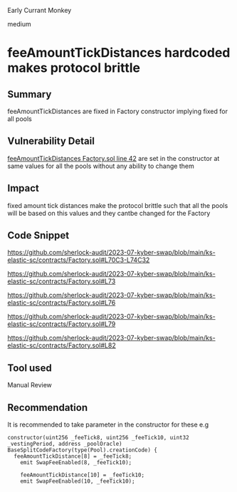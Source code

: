 Early Currant Monkey

medium

# feeAmountTickDistances hardcoded makes protocol brittle
## Summary
feeAmountTickDistances are fixed in Factory constructor implying fixed for all pools 

## Vulnerability Detail
[feeAmountTickDistances Factory.sol line 42](https://github.com/sherlock-audit/2023-07-kyber-swap/blob/main/ks-elastic-sc/contracts/Factory.sol#L42) are set in the constructor at same values for all the pools without any ability to change them 

## Impact
fixed amount tick distances make the protocol brittle such that all the pools will be based on this values and they cantbe changed for the Factory

## Code Snippet
https://github.com/sherlock-audit/2023-07-kyber-swap/blob/main/ks-elastic-sc/contracts/Factory.sol#L70C3-L74C32

https://github.com/sherlock-audit/2023-07-kyber-swap/blob/main/ks-elastic-sc/contracts/Factory.sol#L73

https://github.com/sherlock-audit/2023-07-kyber-swap/blob/main/ks-elastic-sc/contracts/Factory.sol#L76

https://github.com/sherlock-audit/2023-07-kyber-swap/blob/main/ks-elastic-sc/contracts/Factory.sol#L79

https://github.com/sherlock-audit/2023-07-kyber-swap/blob/main/ks-elastic-sc/contracts/Factory.sol#L82

## Tool used
Manual Review

## Recommendation
It is recommended to take parameter in the constructor for these e.g 
```solidity 
constructor(uint256 _feeTick8, uint256 _feeTick10, uint32 _vestingPeriod, address _poolOracle) BaseSplitCodeFactory(type(Pool).creationCode) {
  feeAmountTickDistance[8] = _feeTick8;
    emit SwapFeeEnabled(8, _feeTick10);

    feeAmountTickDistance[10] = _feeTick10;
    emit SwapFeeEnabled(10, _feeTick10);

```
